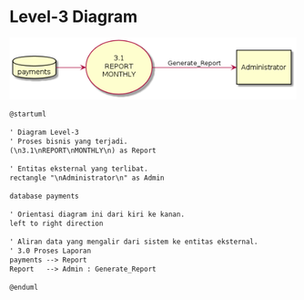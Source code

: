 # Level-3 Diagram

![Level-3 Diagram](images/level-3-diagram.png)

```puml
@startuml

' Diagram Level-3
' Proses bisnis yang terjadi.
(\n3.1\nREPORT\nMONTHLY\n) as Report

' Entitas eksternal yang terlibat.
rectangle "\nAdministrator\n" as Admin

database payments

' Orientasi diagram ini dari kiri ke kanan.
left to right direction

' Aliran data yang mengalir dari sistem ke entitas eksternal.
' 3.0 Proses Laporan
payments --> Report
Report   --> Admin : Generate_Report

@enduml
```